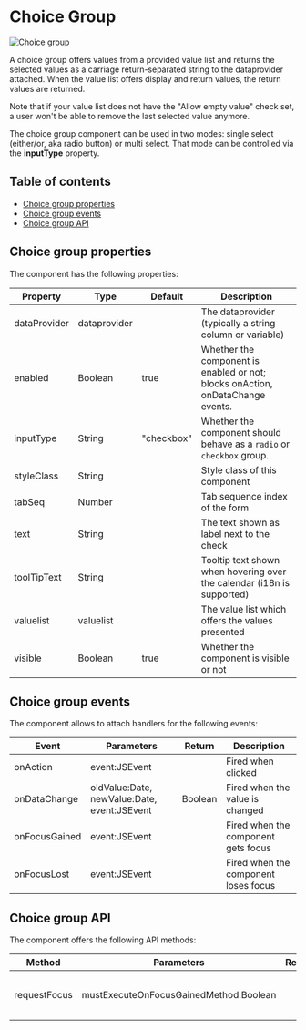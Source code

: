 # Choice Group

![Choice group](https://github.com/Servoy/bootstrapcomponents/wiki/images/choicegroup.png)

A choice group offers values from a provided value list and returns the selected values as a carriage return-separated string to the dataprovider attached. When the value list offers display and return values, the return values are returned.

Note that if your value list does not have the "Allow empty value" check set, a user won't be able to remove the last selected value anymore.

The choice group component can be used in two modes: single select (either/or, aka radio button) or multi select. That mode can be controlled via the **inputType** property.

## Table of contents

* [Choice group properties](choice-group.md#choice-group-properties)
* [Choice group events](choice-group.md#choice-group-events)
* [Choice group API](choice-group.md#choice-group-api)

## Choice group properties

The component has the following properties:

| Property     | Type         | Default    | Description                                                                    |
| ------------ | ------------ | ---------- | ------------------------------------------------------------------------------ |
| dataProvider | dataprovider |            | The dataprovider (typically a string column or variable)                       |
| enabled      | Boolean      | true       | Whether the component is enabled or not; blocks onAction, onDataChange events. |
| inputType    | String       | "checkbox" | Whether the component should behave as a `radio` or `checkbox` group.          |
| styleClass   | String       |            | Style class of this component                                                  |
| tabSeq       | Number       |            | Tab sequence index of the form                                                 |
| text         | String       |            | The text shown as label next to the check                                      |
| toolTipText  | String       |            | Tooltip text shown when hovering over the calendar (i18n is supported)         |
| valuelist    | valuelist    |            | The value list which offers the values presented                               |
| visible      | Boolean      | true       | Whether the component is visible or not                                        |

## Choice group events

The component allows to attach handlers for the following events:

| Event         | Parameters                                  | Return  | Description                          |
| ------------- | ------------------------------------------- | ------- | ------------------------------------ |
| onAction      | event:JSEvent                               |         | Fired when clicked                   |
| onDataChange  | oldValue:Date, newValue:Date, event:JSEvent | Boolean | Fired when the value is changed      |
| onFocusGained | event:JSEvent                               |         | Fired when the component gets focus  |
| onFocusLost   | event:JSEvent                               |         | Fired when the component loses focus |

## Choice group API

The component offers the following API methods:

| Method       | Parameters                             | Return | Description                       |
| ------------ | -------------------------------------- | ------ | --------------------------------- |
| requestFocus | mustExecuteOnFocusGainedMethod:Boolean |        | Sets the focus to this component. |
